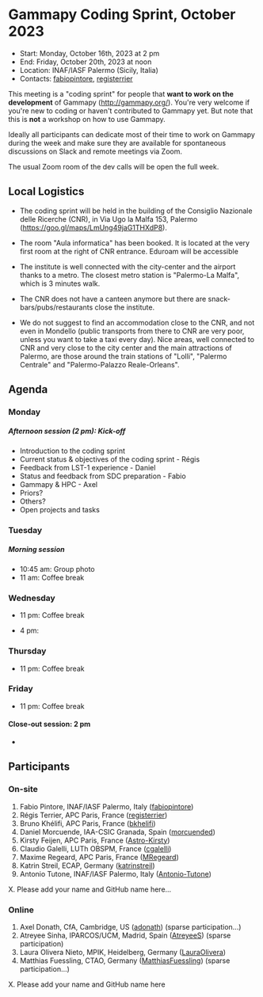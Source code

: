 # Gammapy Coding Sprint, October 2023

* Start: Monday, October 16th, 2023 at 2 pm
* End: Friday, October 20th, 2023 at noon
* Location: INAF/IASF Palermo (Sicily, Italia)
* Contacts: [fabiopintore](https://github.com/fabiopintore), [registerrier](https://https://github.com/github.com/registerrier)

This meeting is a "coding sprint" for people that **want to work on the development** of Gammapy
(http://gammapy.org/). You're very welcome if you're new to coding or haven't contributed to
Gammapy yet. But note that this is **not** a workshop on how to use Gammapy.

Ideally all participants can dedicate most of their time to work on Gammapy during the week and make sure they are available for spontaneous discussions on Slack and remote meetings via Zoom.

The usual Zoom room of the dev calls will be open the full week.

## Local Logistics

- The coding sprint will be held in the building of the Consiglio Nazionale delle Ricerche (CNR), in Via Ugo la Malfa 153, Palermo (https://goo.gl/maps/LmUng49jaG1THXdP8).

- The room "Aula informatica" has been booked. It is located at the very first room at the right of CNR entrance. Eduroam will be accessible

- The institute is well connected with the city-center and the airport thanks to a metro. The closest metro station is "Palermo-La Malfa", which is 3 minutes walk.

- The CNR does not have a canteen anymore but there are snack-bars/pubs/restaurants close the institute. 

- We do not suggest to find an accommodation close to the CNR, and not even in Mondello (public transports from there to CNR are very poor, unless you want to take a taxi every day). Nice areas, well connected to CNR and very close to the city center and the main attractions of Palermo, are those around the train stations of "Lolli", "Palermo Centrale" and "Palermo-Palazzo Reale-Orleans".  


## Agenda


### Monday 
##### Afternoon session (2 pm): Kick-off
* Introduction to the coding sprint
* Current status & objectives of the coding sprint - Régis
* Feedback from LST-1 experience - Daniel
* Status and feedback from SDC preparation - Fabio
* Gammapy & HPC - Axel
* Priors?
* Others?
* Open projects and tasks

### Tuesday

##### Morning session 

* 10:45 am: Group photo
* 11 am: Coffee break

### Wednesday

* 11 pm: Coffee break

* 4 pm: 

### Thursday 

* 11 pm: Coffee break


### Friday 

* 11 pm: Coffee break

#### Close-out session: 2 pm

* 

## Participants

### On-site

1. Fabio Pintore, INAF/IASF Palermo, Italy ([fabiopintore](https://github.com/fabiopintore))
2. Régis Terrier, APC Paris, France ([registerrier](https://github.com/registerrier))
3. Bruno Khélifi, APC Paris, France ([bkhelifi](https://github.com/bkhelifi))
4. Daniel Morcuende, IAA-CSIC Granada, Spain ([morcuended](https://github.com/morcuended))
5. Kirsty Feijen, APC Paris, France ([Astro-Kirsty](https://github.com/Astro-Kirsty))
6. Claudio Galelli, LUTh OBSPM, France ([cgalelli](https://github.com/cgalelli))
7. Maxime Regeard, APC Paris, France ([MRegeard](https://github.com/MRegeard))
8. Katrin Streil, ECAP, Germany ([katrinstreil](https://github.com/katrinstreil))
9. Antonio Tutone, INAF/IASF Palermo, Italy ([Antonio-Tutone](https://github.com/Antonio-Tutone))

X. Please add your name and GitHub name here...

### Online

1. Axel Donath, CfA, Cambridge, US ([adonath](https://github.com/adonath)) (sparse participation...)
2. Atreyee Sinha, IPARCOS/UCM, Madrid, Spain ([AtreyeeS](https://github.com/AtreyeeS)) (sparse participation)
3. Laura Olivera Nieto, MPIK, Heidelberg, Germany ([LauraOlivera](https://github.com/LauraOlivera))
4. Matthias Fuessling, CTAO, Germany ([MatthiasFuessling](https://github.com/MatthiasFuessling)) (sparse participation...)

X. Please add your name and GitHub name here
